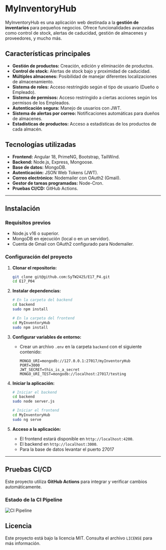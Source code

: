 # MyInventoryHub

MyInventoryHub es una aplicación web destinada a la **gestión de inventarios** para pequeños negocios. Ofrece funcionalidades avanzadas como control de stock, alertas de caducidad, gestión de almacenes y proveedores, y mucho más.

## Características principales

- **Gestión de productos:** Creación, edición y eliminación de productos.
- **Control de stock:** Alertas de stock bajo y proximidad de caducidad.
- **Múltiples almacenes:** Posibilidad de manejar diferentes localizaciones de almacenamiento.
- **Sistema de roles:** Acceso restringido según el tipo de usuario (Dueño o Empleado).
- **Sistema de permisos:** Acceso restringido a ciertas acciones según los permisos de los Empleados.
- **Autenticación segura:** Manejo de usuarios con JWT.
- **Sistema de alertas por correo:** Notificaciones automáticas para dueños de almacenes.
- **Estadísticas de productos:** Acceso a estadísticas de los productos de cada almacén.

## Tecnologías utilizadas

- **Frontend:** Angular 18, PrimeNG, Bootstrap, TailWind.
- **Backend:** Node.js, Express, Mongoose.
- **Base de datos:** MongoDB.
- **Autenticación:** JSON Web Tokens (JWT).
- **Correo electrónico:** Nodemailer con OAuth2 (Gmail).
- **Gestor de tareas programadas:** Node-Cron.
- **Pruebas CI/CD:** GitHub Actions.

---

## Instalación

### Requisitos previos

- Node.js v16 o superior.
- MongoDB en ejecución (local o en un servidor).
- Cuenta de Gmail con OAuth2 configurado para Nodemailer.

### Configuración del proyecto

1. **Clonar el repositorio:**
   ```bash
   git clone git@github.com:SyTW2425/E17_P4.git
   cd E17_P04
   ```

2. **Instalar dependencias:**
   ```bash
   # En la carpeta del backend
   cd backend
   sudo npm install

   # En la carpeta del frontend
   cd MyInventoryHub
   sudo npm install
   ```

3. **Configurar variables de entorno:**
   - Crear un archivo `.env` en la carpeta `backend` con el siguiente contenido:
     ```env
     MONGO_URI=mongodb://127.0.0.1:27017/myInventoryHub
     PORT=3000
     JWT_SECRET=this_is_a_secret
     MONGO_URI_TEST=mongodb://localhost:27017/testing
     ```

4. **Iniciar la aplicación:**
   ```bash
   # Iniciar el backend
   cd backend
   sudo node server.js

   # Iniciar el frontend
   cd MyInventoryHub
   sudo ng serve
   ```

5. **Acceso a la aplicación:**
   - El frontend estará disponible en `http://localhost:4200`.
   - El backend en `http://localhost:3000`.
   - Para la base de datos levantar el puerto 27017

---

## Pruebas CI/CD

Este proyecto utiliza **GitHub Actions** para integrar y verificar cambios automáticamente.

### Estado de la CI Pipeline

![CI Pipeline](https://github.com/SyTW2425/E17_P4/actions/workflows/ci.yml/badge.svg)




## Licencia

Este proyecto está bajo la licencia MIT. Consulta el archivo `LICENSE` para más información.

